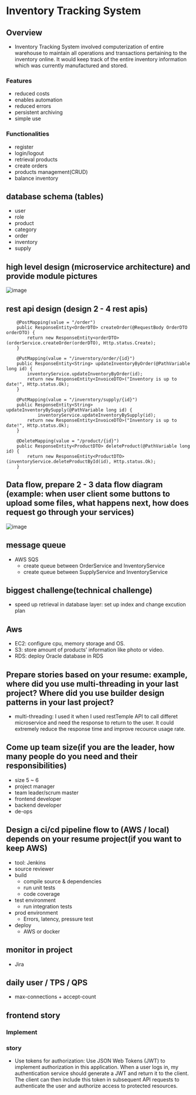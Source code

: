 # Inventory Tracking System
## Overview
- Inventory Tracking System involved computerization of entire warehouse to maintain all operations and transactions pertaining to the inventory online. It would keep track of the entire inventory information which was currently manufactured and stored.
### Features
- reduced costs
- enables automation
- reduced errors
- persistent archiving
- simple use
### Functionalities
- register
- login/logout
- retrieval products
- create orders
- products management(CRUD)
- balance inventory
## database schema (tables)
- user
- role
- product
- category
- order
- inventory
- supply
## high level design (microservice architecture) and provide module pictures
![image](https://github.com/bestHenryJ/antra_projects/assets/130790693/3c442aca-8c86-4e81-ae69-50a24ed9fdd2)
## rest api design (design 2 - 4 rest apis)
```
	@PostMapping(value = "/order")
	public ResponseEntity<OrderDTO> createOrder(@RequestBody OrderDTO orderDTO) {
		return new ResponseEntity<orderDTO>(orderService.createOrder(orderDTO), Http.status.Create);
	}
```
```
	@PutMapping(value = "/inverntory/order/{id}")
	public ResponseEntity<String> updateInventoryByOrder(@PathVariable long id) {
		inventoryService.updateInventoryByOrder(id);
		return new ResponseEntity<InvoiceDTO>("Inventory is up to date!", Http.status.Ok);
	}
```
```
	@PutMapping(value = "/inverntory/supply/{id}")
	public ResponseEntity<String> updateInventoryBySupply(@PathVariable long id) {
    		inventoryService.updateInventoryBySupply(id);
		return new ResponseEntity<InvoiceDTO>("Inventory is up to date!", Http.status.Ok);
	}
```
```
	@DeleteMapping(value = "/product/{id}")
	public ResponseEntity<ProductDTO> deleteProduct(@PathVariable long id) {
		return new ResponseEntity<ProductDTO>(inventoryService.deleteProductById(id), Http.status.Ok);
	}
```
## Data flow, prepare 2 - 3 data flow diagram (example: when user client some buttons to upload some files, what happens next, how does request go through your services)
![image](https://github.com/bestHenryJ/antra_projects/assets/130790693/854272a6-a2e9-4940-8315-e048f59aca51)
## message queue
- AWS SQS
  - create queue between OrderService and InventoryService
  - create queue between SupplyService and InventoryService 
## biggest challenge(technical challenge)
- speed up retrieval in database layer: set up index and change excution plan
## Aws
- EC2: configure cpu, memory storage and OS.
- S3: store amount of products' information like photo or video.
- RDS: deploy Oracle database in RDS
## Prepare stories based on your resume: example,  where did you use multi-threading in your last project? Where did you use builder design patterns in your last project?
- multi-threading: I used it when I used restTemple API to call differet microservice and need the response to return to the user. It could extremely reduce the response time and improve recource usage rate.
## Come up team size(if you are the leader, how many people do you need and their responsibilities)
- size 5 ~ 6
- project manager
- team leader/scrum master
- frontend developer
- backend developer
- de-ops
## Design a ci/cd pipeline flow to (AWS / local) depends on your resume project(if you want to keep AWS)
- tool: Jenkins
- source reviewer
- build
  - compile source & dependencies
  - run unit tests
  - code coverage
- test environment
  - run integration tests
- prod environment
  - Errors, latency, pressure test
- deploy
  - AWS or docker
## monitor in project
- Jira
## daily user / TPS / QPS
- max-connections + accept-count
## frontend story
### Implement
### story
- Use tokens for authorization: Use JSON Web Tokens (JWT) to implement authorization in this application. When a user logs in, my authentication service should generate a JWT and return it to the client. The client can then include this token in subsequent API requests to authenticate the user and authorize access to protected resources.
